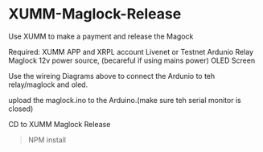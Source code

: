 # XUMM-Maglock-Release
Use XUMM to make a payment and release the Magock

Required:
XUMM APP and XRPL account Livenet or Testnet
Ardunio
Relay
Maglock
12v power source, (becareful if using mains power)
OLED Screen

Use the wireing Diagrams above to connect the Ardunio to teh relay/maglock and oled.

upload the maglock.ino to the Arduino.(make sure teh serial monitor is closed)

CD to XUMM Maglock Release

>NPM install


